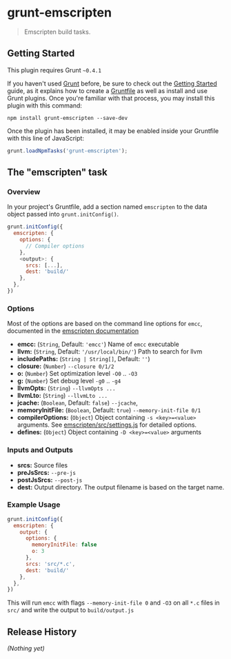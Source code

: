 # grunt-emscripten

> Emscripten build tasks.

## Getting Started
This plugin requires Grunt `~0.4.1`

If you haven't used [Grunt](http://gruntjs.com/) before, be sure to check out the [Getting Started](http://gruntjs.com/getting-started) guide, as it explains how to create a [Gruntfile](http://gruntjs.com/sample-gruntfile) as well as install and use Grunt plugins. Once you're familiar with that process, you may install this plugin with this command:

```shell
npm install grunt-emscripten --save-dev
```

Once the plugin has been installed, it may be enabled inside your Gruntfile with this line of JavaScript:

```js
grunt.loadNpmTasks('grunt-emscripten');
```

## The "emscripten" task

### Overview
In your project's Gruntfile, add a section named `emscripten` to the data object passed into `grunt.initConfig()`.

```js
grunt.initConfig({
  emscripten: {
    options: {
      // Compiler options
    },
    <output>: {
      srcs: [...],
      dest: 'build/'
    },
  },
})
```

### Options
Most of the options are based on the command line options for `emcc`, documented in the
[emscripten documentation](https://kripken.github.io/emscripten-site/docs/tools_reference/emcc.html)

- **emcc:** (`String`, Default: `'emcc'`) Name of `emcc` executable
- **llvm:** (`String`, Default: `'/usr/local/bin/'`) Path to search for llvm
- **includePaths:** (`String | String[]`, Default: `''`)
- **closure:** (`Number`) `--closure 0/1/2`
- **o:** (`Number`) Set optimization level `-O0` .. `-O3` 
- **g:** (`Number`) Set debug level `-g0` .. `-g4`
- **llvmOpts:** (`String`) `--llvmOpts ...`
- **llvmLto:** (`String`) `--llvmLto ...`
- **jcache:** (`Boolean`, Default: `false`) `--jcache`,
- **memoryInitFile:** (`Boolean`, Default: `true`) `--memory-init-file 0/1`
- **compilerOptions:** (`Object`) Object containing `-s <key>=<value>` arguments. See
  [emscripten/src/settings.js](https://github.com/kripken/emscripten/blob/master/src/settings.js)
  for detailed options.
- **defines:** (`Object`) Object containing `-D <key>=<value>` arguments

### Inputs and Outputs
- **srcs:** Source files
- **preJsSrcs:** `--pre-js`
- **postJsSrcs:** `--post-js`
- **dest:** Output directory. The output filename is based on the target name.

### Example Usage
```js
grunt.initConfig({
  emscripten: {
    output: {
      options: {
        memoryInitFile: false
        o: 3
      },
      srcs: 'src/*.c',
      dest: 'build/'
    },
  },
})
```

This will run `emcc` with flags `--memory-init-file 0` and `-O3` on all
`*.c` files in `src/` and write the output to `build/output.js`

## Release History
_(Nothing yet)_
